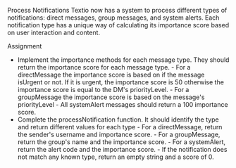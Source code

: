 Process Notifications
Textio now has a system to process different types of notifications: direct messages, group messages, and system alerts. Each notification type has a unique way of calculating its importance score based on user interaction and content.

Assignment
-   Implement the importance methods for each message type. They should return the importance score for each message type.
        -   For a directMessage the importance score is based on if the message isUrgent or not. If it is urgent, the importance score is 50 otherwise the importance score is equal to the DM's priorityLevel.
        -   For a groupMessage the importance score is based on the message's priorityLevel
        -   All systemAlert messages should return a 100 importance score.
-   Complete the processNotification function. It should identify the type and return different values for each type
        -   For a directMessage, return the sender's username and importance score.
        -   For a groupMessage, return the group's name and the importance score.
        -   For a systemAlert, return the alert code and the importance score.
        -   If the notification does not match any known type, return an empty string and a score of 0.
